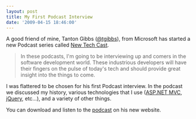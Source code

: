 ```yaml
---
layout: post
title: My First Podcast Interview
date: '2009-04-15 18:46:00'
---
```


<p>A good friend of mine, Tanton Gibbs (<a href="http://twitter.com/tgibbs">@tgibbs</a>), from Microsoft has started a new Podcast series called <a href="http://newtechcast.com/">New Tech Cast</a>.</p> <blockquote>In these podcasts, I'm going to be interviewing up and comers in the software development world. These industrious developers will have their fingers on the pulse of today's tech and should provide great insight into the things to come.</blockquote> <p>I was flattered to be chosen for his first Podcast interview. In the podcast we discussed my history, various technologies that I use (<a href="http://www.asp.net/mvc/">ASP.NET MVC</a>, <a href="http://jquery.com/">jQuery</a>, etc...), and a variety of other things.</p> <p>You can download and listen to the <a href="http://newtechcast.com/2009/04/podcast-with-elijah-manor.html">podcast</a> on his new website.</p>